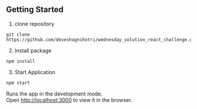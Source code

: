 

## Getting Started

1. clone repository
```
git clone https://github.com/deveshagnihotri/wednesday_solution_react_challenge.git
```
2. Install package
```
npm install
```
3. Start Application
```
npm start
```  

Runs the app in the development mode.<br>
Open [http://localhost:3000](http://localhost:3000) to view it in the browser.

